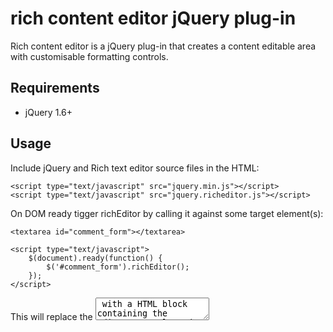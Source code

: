 # rich content editor jQuery plug-in

Rich content editor is a jQuery plug-in that creates a content editable
area with customisable formatting controls.

## Requirements

* jQuery 1.6+

## Usage

Include jQuery and Rich text editor source files in the HTML:

	<script type="text/javascript" src="jquery.min.js"></script>
    <script type="text/javascript" src="jquery.richeditor.js"></script>

On DOM ready tigger richEditor by calling it against some target element(s):

	<textarea id="comment_form"></textarea>

	<script type="text/javascript">
		$(document).ready(function() {
			$('#comment_form').richEditor();
		});
	</script>

This will replace the <textarea> with a HTML block containing the editor
controls and editable area.

## Methods

*getHTML* Returns the raw HTML of the editable area.

*setHTML* Sets the HTML of the editable area.

*disable* Disables the editable area and hides the controls.

*enable* Enables the editable area and shows the controls.


## Examples

You can specify which formating control buttons to display by passing in
an options object:

	$('#create-block-textarea').richEditor({
		buttons: ['bold', 'undo', 'redo']
	});

## References

For more information about content editable see the following resources:
* https://developer.mozilla.org/en/rich-text_editing_in_mozilla